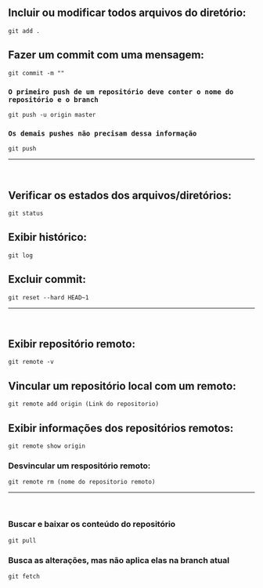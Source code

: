 ## Incluir ou modificar todos arquivos do diretório:
```
git add .
```

## Fazer um commit com uma mensagem: 
```
git commit -m ""
```
### `O primeiro push de um repositório deve conter o nome do repositório e o branch`
```
git push -u origin master
```
### `Os demais pushes não precisam dessa informação`
```
git push
```

<hr/>
<br/>

## Verificar os estados dos arquivos/diretórios:
```
git status
```
## Exibir histórico:
```
git log
```
## Excluir commit: 
```
git reset --hard HEAD~1
```

<hr/>
<br/>

## Exibir repositório remoto:
```
git remote -v
```
## Vincular um repositório local com um remoto:
```
git remote add origin (Link do repositorio)
```
## Exibir informações dos repositórios remotos:
```
git remote show origin
```
### Desvincular um respositório remoto:
```
git remote rm (nome do repositorio remoto)
```

<hr/>
<br/>

### Buscar e baixar os conteúdo do repositório
```
git pull
```

### Busca as alterações, mas não aplica elas na branch atual
```
git fetch
```
